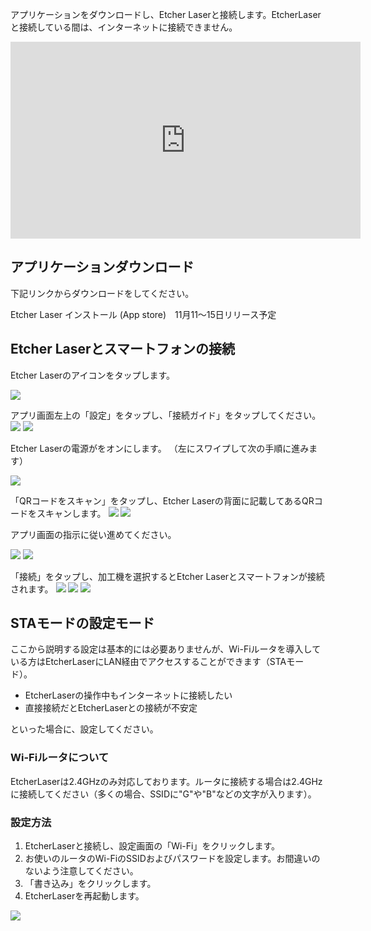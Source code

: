 アプリケーションをダウンロードし、Etcher Laserと接続します。EtcherLaserと接続している間は、インターネットに接続できません。

<div class="iframe-content">
<iframe width="560" height="315" src="https://www.youtube.com/embed/jC2mrObYGyA" frameborder="0" allow="accelerometer; autoplay; encrypted-media; gyroscope; picture-in-picture" allowfullscreen></iframe>
</div>

## アプリケーションダウンロード
下記リンクからダウンロードをしてください。

Etcher Laser インストール (App store)　11月11〜15日リリース予定

## Etcher Laserとスマートフォンの接続
Etcher Laserのアイコンをタップします。

<img src="./images/software_setup_mobile_1.png">


アプリ画面左上の「設定」をタップし、「接続ガイド」をタップしてください。
<img src="./images/software_setup_mobile_2.jpg">
<img src="./images/software_setup_mobile_3.jpg">


Etcher Laserの電源がをオンにします。
（左にスワイプして次の手順に進みます）

<img src="./images/software_setup_mobile_4.jpg">


「QRコードをスキャン」をタップし、Etcher Laserの背面に記載してあるQRコードをスキャンします。
<img src="./images/software_setup_mobile_5.jpg">
<img src="./images/software_setup_mobile_6.jpg">

アプリ画面の指示に従い進めてください。

<img src="./images/software_setup_mobile_7.jpg">
<img src="./images/software_setup_mobile_8.jpg">

「接続」をタップし、加工機を選択するとEtcher Laserとスマートフォンが接続されます。
<img src="./images/software_setup_mobile_9.jpg">
<img src="./images/software_setup_mobile_10.jpg">
<img src="./images/software_setup_mobile_11.jpg">


## STAモードの設定モード
ここから説明する設定は基本的には必要ありませんが、Wi-Fiルータを導入している方はEtcherLaserにLAN経由でアクセスすることができます（STAモード）。

- EtcherLaserの操作中もインターネットに接続したい
- 直接接続だとEtcherLaserとの接続が不安定

といった場合に、設定してください。

### Wi-Fiルータについて
EtcherLaserは2.4GHzのみ対応しております。ルータに接続する場合は2.4GHzに接続してください（多くの場合、SSIDに"G"や"B"などの文字が入ります）。

### 設定方法

1. EtcherLaserと接続し、設定画面の「Wi-Fi」をクリックします。
2. お使いのルータのWi-FiのSSIDおよびパスワードを設定します。お間違いのないよう注意してください。
3. 「書き込み」をクリックします。
4. EtcherLaserを再起動します。
<img src="./images/software_setup_mobile_12.jpg">
